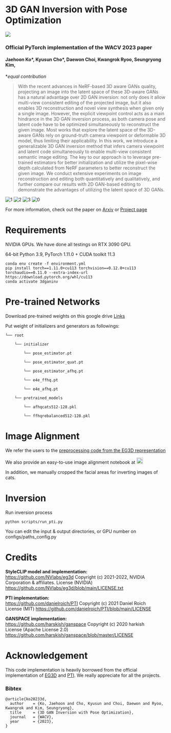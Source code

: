 # 3D GAN Inversion with Pose Optimization
<a href="https://arxiv.org/abs/2210.07301"><img src="https://img.shields.io/badge/arXiv-2210.07301-b31b1b.svg"></a>


 <!-- ## [[Project Page]](https://3dgan-inversion.github.io./) -->
### Official PyTorch implementation of the WACV 2023 paper
#### Jaehoon Ko*, Kyusun Cho*, Daewon Choi, Kwangrok Ryoo, Seungryong Kim,

  **equal contribution*
 


>With the recent advances in NeRF-based 3D aware GANs quality, projecting an image into the latent space of these 3D-aware GANs has a natural advantage over 2D GAN inversion: not only does it allow multi-view consistent editing of the projected image, but it also enables 3D reconstruction and novel view synthesis when given only a single image. However, the explicit viewpoint control acts as a main hindrance in the 3D GAN inversion process, as both camera pose and latent code have to be optimized simultaneously to reconstruct the given image. Most works that explore the latent space of the 3D-aware GANs rely on ground-truth camera viewpoint or deformable 3D model, thus limiting their applicability. In this work, we introduce a generalizable 3D GAN inversion method that infers camera viewpoint and latent code simultaneously to enable multi-view consistent semantic image editing. The key to our approach is to leverage pre-trained estimators for better initialization and utilize the pixel-wise depth calculated from NeRF parameters to better reconstruct the given image. We conduct extensive experiments on image reconstruction and editing both quantitatively and qualitatively, and further compare our results with 2D GAN-based editing to demonstrate the advantages of utilizing the latent space of 3D GANs.

![1](https://user-images.githubusercontent.com/78152231/204740257-1996faa1-11ff-4710-8224-1cf340be7d29.png)
![2](https://user-images.githubusercontent.com/78152231/204739677-2580175e-37ee-403e-8159-8a37b71f0207.png)
![3](https://user-images.githubusercontent.com/78152231/204739594-110e6928-3ebe-4663-800d-4b37dbfdae88.png)
![0](https://user-images.githubusercontent.com/78152231/204739664-4df84a8a-28b5-4a36-8705-93e057e576c4.png)

For more information, check out the paper on [Arxiv](https://arxiv.org/abs/2210.07301) or [Project page](https://3dgan-inversion.github.io/)




# Requirements
NVIDIA GPUs. We have done all testings on RTX 3090 GPU.

64-bit Python 3.9, PyTorch 1.11.0 + CUDA toolkit 11.3

```
conda env create -f environment.yml
pip install torch==1.11.0+cu113 torchvision==0.12.0+cu113 torchaudio==0.11.0 --extra-index-url https://download.pytorch.org/whl/cu113
conda activate 3dganinv
```

# Pre-trained Networks
Download pre-trained weights on this google drive [Links](https://drive.google.com/drive/folders/1t7uD8ng-r2-3xaTpfY12Y7_ah-gLHz0c?usp=sharing)

Put weight of initializers and generators as followings:


    └── root

        └── initializer
    
            └── pose_estimator.pt
        
            └── pose_estimator_quat.pt
        
            └── pose_estimator_afhq.pt
        
            └── e4e_ffhq.pt
        
            └── e4e_afhq.pt
        
        └── pretrained_models
    
            └── afhqcats512-128.pkl
        
            └── ffhqrebalanced512-128.pkl
        
# Image Alignment
We refer the users to the [preprocessing code from the EG3D representation](https://github.com/NVlabs/eg3d/blob/main/dataset_preprocessing/ffhq/crop_images_in_the_wild.py)

We also provide an easy-to-use image alignment notebook at  <a href="https://colab.research.google.com/drive/1HY8g_HR26YHsYmzrjC6K3gIaIK09bWD7?usp=sharing"><img src="https://colab.research.google.com/assets/colab-badge.svg" height=20></a>  



In addition, we manually cropped the facial areas for inverting images of cats. 

# Inversion
Run inversion process
```
python scripts/run_pti.py
```

You can edit the input & output directories, or GPU number on configs/paths_config.py


# Credits

**StyleCLIP model and implementation:**   
https://github.com/NVlabs/eg3d
Copyright (c) 2021-2022, NVIDIA Corporation & affiliates. 
License (NVIDIA) https://github.com/NVlabs/eg3d/blob/main/LICENSE.txt

**PTI implementation:**   
https://github.com/danielroich/PTI
Copyright (c) 2021 Daniel Roich  
License (MIT) https://github.com/danielroich/PTI/blob/main/LICENSE

**GANSPACE implementation:**   
https://github.com/harskish/ganspace
Copyright (c) 2020 harkish  
License (Apache License 2.0) https://github.com/harskish/ganspace/blob/master/LICENSE




# Acknowledgement
This code implementation is heavily borrowed from the official implementation of [EG3D](https://github.com/NVlabs/eg3d) and [PTI](https://github.com/danielroich/PTI). We really appreciate for all the projects.

### Bibtex
```
@article{ko20233d,
  author    = {Ko, Jaehoon and Cho, Kyusun and Choi, Daewon and Ryoo, Kwangrok and Kim, Seungryong},
  title     = {3D GAN Inversion with Pose Optimization},
  journal   = {WACV},
  year      = {2023},
}
```
